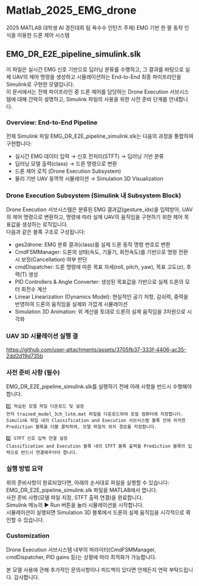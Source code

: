 # Matlab_2025_EMG_drone
2025 MATLAB 대학생 AI 경진대회
팀 옥수수 인턴즈
주제) EMG 기반 한 팔 동작 인식을 이용한 드론 제어 시스템


## EMG_DR_E2E_pipeline_simulink.slk
이 파일은 실시간 EMG 신호 기반으로 딥러닝 분류를 수행하고, 그 결과를 바탕으로 실제 UAV의 제어 명령을 생성하고 시뮬레이션하는 End-to-End 최종 파이프라인을 Simulink로 구현한 모델입니다.  
이 문서에서는 전체 파이프라인 중 드론 제어를 담당하는 Drone Execution 서브시스템에 대해 간략히 설명하고, Simulink 파일의 사용을 위한 사전 준비 단계를 안내합니다.

### Overview: End-to-End Pipeline
전체 Simulink 파일 EMG_DR_E2E_pipeline_simulink.slk는 다음의 과정을 통합하여 구현합니다:
- 실시간 EMG 데이터 입력 → 신호 전처리(STFT) → 딥러닝 기반 분류
- 딥러닝 모델 출력(class) → 드론 명령으로 변환
- 드론 제어 로직 (Drone Execution Subsystem)
- 물리 기반 UAV 동역학 시뮬레이션 → Simulation 3D Visualization

### Drone Execution Subsystem (Simulink 내 Subsystem Block)  
Drone Execution 서브시스템은 분류된 EMG 결과값(gesture_idx)을 입력받아, UAV의 제어 명령으로 변환하고, 명령에 따라 실제 UAV의 움직임을 구현하기 위한 제어 목표값을 생성하는 로직입니다.  
다음과 같은 블록 구조로 구성됩니다:
- ges2drone: EMG 분류 결과(class)를 실제 드론 동작 명령 번호로 변환
- CmdFSMManager: 드론의 상태(속도, 기울기, 회전속도)를 기반으로 명령 전환 시 보정(Cancellation) 여부 판단
- cmdDispatcher: 드론 명령에 따른 목표 자세(roll, pitch, yaw), 목표 고도(z), 추력(T) 생성
- PID Controllers & Angle Converter: 생성된 목표값을 기반으로 실제 드론의 모터 회전수 계산
- Linear Linearization (Dynamics Model): 현실적인 공기 저항, 감쇠력, 중력을 반영하여 드론의 움직임을 실제와 가깝게 시뮬레이션
- Simulation 3D Animation: 위 계산을 토대로 드론의 실제 움직임을 3차원으로 시각화


### UAV 3D 시뮬레이션 실행 결

https://github.com/user-attachments/assets/3705fb37-333f-4406-ac35-2dd2d19d735b




### 사전 준비 사항 (필수)  
EMG_DR_E2E_pipeline_simulink.slk를 실행하기 전에 아래 사항을 반드시 수행해야 합니다.

    1️⃣ 학습된 모델 파일 다운로드 및 설정  
    먼저 trained_model_3ch_lstm.mat 파일을 다운로드하여 로컬 컴퓨터에 저장합니다.  
    Simulink 파일 내의 Classification and Execution 서브시스템 블록 안에 위치한 Prediction 블록을 더블 클릭하여, 모델 파일의 위치 경로를 지정합니다.

    2️⃣ STFT 신호 입력 연결 설정  
    Classification and Execution 블록 내의 STFT 블록 출력을 Prediction 블록의 입력으로 반드시 연결해주어야 합니다.
  


### 실행 방법 요약
위의 준비사항이 완료되었다면, 아래의 순서대로 파일을 실행할 수 있습니다:  
  EMG_DR_E2E_pipeline_simulink.slk 파일을 MATLAB에서 엽니다.  
  사전 준비 사항(모델 파일 지정, STFT 출력 연결)을 완료합니다.  
  Simulink 메뉴의 ▶️ Run 버튼을 눌러 시뮬레이션을 시작합니다.  
  시뮬레이션이 실행되면 Simulation 3D 블록에서 드론의 실제 움직임을 시각적으로 확인할 수 있습니다.  

### Customization  
Drone Execution 서브시스템 내부의 파라미터(CmdFSMManager, cmdDispatcher, PID gains 등)는 상황에 따라 최적화가 가능합니다.  



본 모델 사용에 관해 추가적인 문의사항이나 피드백이 있다면 언제든지 연락 부탁드립니다. 감사합니다.
